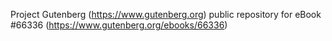 Project Gutenberg (https://www.gutenberg.org) public repository for
eBook #66336 (https://www.gutenberg.org/ebooks/66336)
